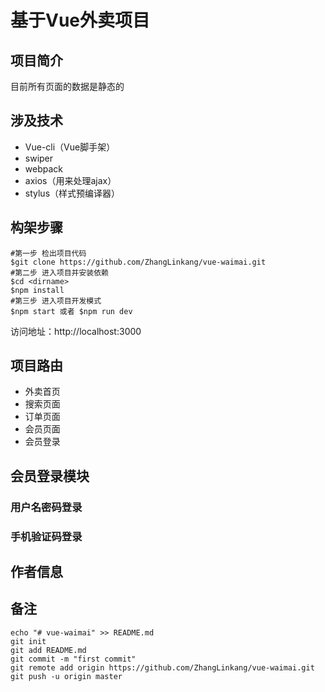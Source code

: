 # 基于Vue外卖项目

## 项目简介

目前所有页面的数据是静态的

## 涉及技术

- Vue-cli（Vue脚手架）
- swiper
- webpack
- axios（用来处理ajax）
- stylus（样式预编译器）

## 构架步骤

```shell
#第一步 检出项目代码
$git clone https://github.com/ZhangLinkang/vue-waimai.git
#第二步 进入项目并安装依赖
$cd <dirname>
$npm install
#第三步 进入项目开发模式
$npm start 或者 $npm run dev
```

访问地址：http://localhost:3000

## 项目路由

- 外卖首页
- 搜索页面
- 订单页面
- 会员页面
- 会员登录
## 会员登录模块

### 用户名密码登录

### 手机验证码登录

## 作者信息

## 备注

```
echo "# vue-waimai" >> README.md
git init
git add README.md
git commit -m "first commit"
git remote add origin https://github.com/ZhangLinkang/vue-waimai.git
git push -u origin master
```

